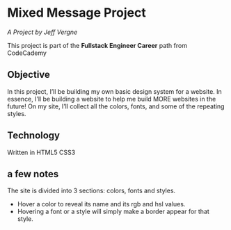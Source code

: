# Mixed Message Project
*A Project by Jeff Vergne*

This project is part of the **Fullstack Engineer Career** path from CodeCademy

## Objective
In this project, I’ll be building my own basic design system for a website. In essence, I’ll be building a website to help me build MORE websites in the future! On my site, I’ll collect all the colors, fonts, and some of the repeating styles.

## Technology
Written in HTML5 CSS3

## a few notes
The site is divided into 3 sections: colors, fonts and styles.
- Hover a color to reveal its name and its rgb and hsl values.
- Hovering a font or a style will simply make a border appear for that style.